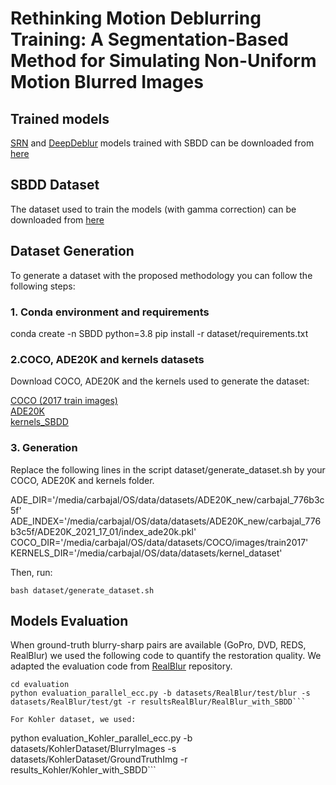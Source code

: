 # Rethinking Motion Deblurring Training: A Segmentation-Based Method for Simulating Non-Uniform Motion Blurred Images

## Trained models

[SRN](https://github.com/jiangsutx/SRN-Deblur) and [DeepDeblur](https://github.com/SeungjunNah/DeepDeblur-PyTorch) models trained with SBDD can be downloaded from [here](https://iie.fing.edu.uy/~carbajal/SBDD/trained_models.zip)

## SBDD Dataset 

The dataset used to train the models (with gamma correction) can be downloaded from [here](https://iie.fing.edu.uy/~carbajal/SBDD/SBDD_gamma.zip)

## Dataset Generation

To generate a dataset with the proposed methodology you can follow the following steps:

### 1. Conda environment and requirements

conda create -n SBDD python=3.8
pip install -r dataset/requirements.txt

### 2.COCO, ADE20K and kernels datasets

Download COCO, ADE20K and the kernels used to generate the dataset:

[COCO (2017 train images)](https://cocodataset.org/#download)       
[ADE20K](https://groups.csail.mit.edu/vision/datasets/ADE20K/)                
[kernels_SBDD](https://iie.fing.edu.uy/~carbajal/SBDD/kernelsSBDD.zip)

### 3. Generation

Replace the following lines in the script dataset/generate_dataset.sh by your COCO, ADE20K and kernels folder.

ADE_DIR='/media/carbajal/OS/data/datasets/ADE20K_new/carbajal_776b3c5f'     
ADE_INDEX='/media/carbajal/OS/data/datasets/ADE20K_new/carbajal_776b3c5f/ADE20K_2021_17_01/index_ade20k.pkl'      
COCO_DIR='/media/carbajal/OS/data/datasets/COCO/images/train2017'       
KERNELS_DIR='/media/carbajal/OS/data/datasets/kernel_dataset'        

Then, run:

```
bash dataset/generate_dataset.sh
```

## Models Evaluation


When ground-truth blurry-sharp pairs are available (GoPro, DVD, REDS, RealBlur) we used the following code to quantify the restoration quality. We adapted the evaluation code from [RealBlur](https://github.com/rimchang/RealBlur)  repository.

```
cd evaluation
python evaluation_parallel_ecc.py -b datasets/RealBlur/test/blur -s datasets/RealBlur/test/gt -r resultsRealBlur/RealBlur_with_SBDD```

For Kohler dataset, we used: 

```
python evaluation_Kohler_parallel_ecc.py -b datasets/KohlerDataset/BlurryImages -s datasets/KohlerDataset/GroundTruthImg -r results_Kohler/Kohler_with_SBDD```
